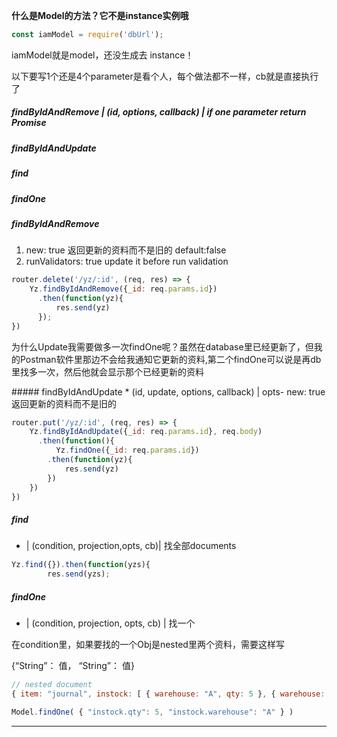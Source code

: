 <b>什么是Model的方法？它不是instance实例哦</b>

``` javascript
const iamModel = require('dbUrl');
```
<p>iamModel就是model，还没生成去 instance！</p>
<p>以下要写1个还是4个parameter是看个人，每个做法都不一样，cb就是直接执行了</p>

##### findByIdAndRemove | (id, options, callback)         | if one parameter return Promise 
##### findByIdAndUpdate
##### find          
##### findOne


##### findByIdAndRemove
1. new: true 返回更新的资料而不是旧的  default:false
2. runValidators: true update it before run validation

``` javascript
router.delete('/yz/:id', (req, res) => {
    Yz.findByIdAndRemove({_id: req.params.id})
      .then(function(yz){
          res.send(yz)
      });
})
```
<p>为什么Update我需要做多一次findOne呢？虽然在database里已经更新了，但我的Postman软件里那边不会给我通知它更新的资料,第二个findOne可以说是再db里找多一次，然后他就会显示那个已经更新的资料</p>
#####  findByIdAndUpdate
* (id, update, options, callback) | opts- new: true 返回更新的资料而不是旧的


``` javascript 
router.put('/yz/:id', (req, res) => {
    Yz.findByIdAndUpdate({_id: req.params.id}, req.body)
      .then(function(){
          Yz.findOne({_id: req.params.id})
        .then(function(yz){
            res.send(yz)
        })
    })
})
```
##### find
* | (condition, projection,opts, cb)| 找全部documents

``` javascript 
Yz.find({}).then(function(yzs){
        res.send(yzs);
 ```
 
##### findOne
* | (condition, projection, opts, cb) | 找一个
<p>在condition里，如果要找的一个Obj是nested里两个资料，需要这样写<p>
<p> {“String”： 值， “String”： 值} </p>

``` javascript
// nested document
{ item: "journal", instock: [ { warehouse: "A", qty: 5 }, { warehouse: "C", qty: 15 } ]

Model.findOne( { "instock.qty": 5, "instock.warehouse": "A" } )
```


------------------






